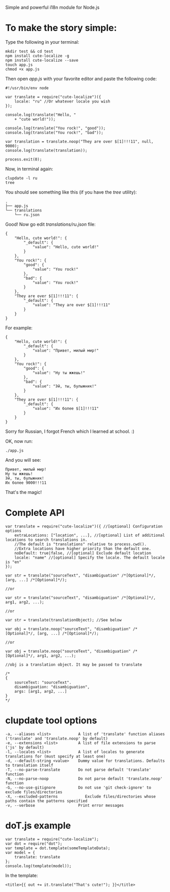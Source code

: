 Simple and powerful i18n module for Node.js


To make the story simple:
=========================

Type the following in your terminal:

```
mkdir test && cd test
npm install cute-localize -g
npm install cute-localize --save
touch app.js
chmod +x app.js
```

Then open *app.js* with your favorite editor and paste the following code:

```
#!/usr/bin/env node

var translate = require("cute-localize")({
    locale: "ru" //Or whatever locale you wish
});

console.log(translate("Hello, "
    + "cute world!"));

console.log(translate("You rock!", "good"));
console.log(translate("You rock!", "bad"));

var translation = translate.noop("They are over $[1]!!!11", null, 9000);
console.log(translate(translation));

process.exit(0);
```

Now, in terminal again:

```
clupdate -l ru
tree
```

You should see something like this (if you have the *tree* utility):

```
.
├── app.js
└── translations
    └── ru.json
```

Good! Now go edit *translations/ru.json* file:

```
{
    "Hello, cute world!": {
        "_default": {
            "value": "Hello, cute world!"
        }
    },
    "You rock!": {
        "good": {
            "value": "You rock!"
        },
        "bad": {
            "value": "You rock!"
        }
    },
    "They are over $[1]!!!11": {
        "_default": {
            "value": "They are over $[1]!!!11"
        }
    }
}
```

For example:

```
{
    "Hello, cute world!": {
        "_default": {
            "value": "Привет, милый мир!"
        }
    },
    "You rock!": {
        "good": {
            "value": "Ну ты жжешь!"
        },
        "bad": {
            "value": "Эй, ты, булыжник!"
        }
    },
    "They are over $[1]!!!11": {
        "_default": {
            "value": "Их более $[1]!!!11"
        }
    }
}
```

Sorry for Russian, I forgot French which I learned at school. :)

OK, now run:

```
./app.js
```

And you will see:
```
Привет, милый мир!
Ну ты жжешь!
Эй, ты, булыжник!
Их более 9000!!!11
```

That's the magic!

Complete API
============

```
var translate = require("cute-localize")({ //[optional] Configuration options
    extraLocations: ["location", ...], //[optional] List of additional locations to search translations in.
    //The default is "translations" relative to process.cwd().
    //Extra locations have higher priority than the default one.
    noDefault: true|false, //[optional] Exclude default location
    locale: "name" //[optional] Specify the locale. The default locale is "en"
});
```

```
var str = translate("sourceText", "disambiguation" /*[Optional]*/, [arg, ...] /*[Optional]*/);

//or

var str = translate("sourceText", "disambiguation" /*[Optional]*/, arg1, arg2, ...);

//or

var str = translate(translationObject); //See below
```

```
var obj = translate.noop("sourceText", "disambiguation" /*[Optional]*/, [arg, ...] /*[Optional]*/);

//or

var obj = translate.noop("sourceText", "disambiguation" /*[Optional]*/, arg1, arg2, ...);

//obj is a translation object. It may be passed to translate

/*
{
    sourceText: "sourceText".
    disambiguation: "disambiguation",
    args: [arg1, arg2, ...]
}
*/
```

clupdate tool options
=====================

```
-a, --aliases <list>            A list of 'translate' function aliases ('translate' and 'translate.noop' by default)
-e, --extensions <list>         A list of file extensions to parse ('js' by default)
-l, --locales <list>            A list of locales to generate translations for (must specify at least one)
-d, --default-string <value>    Dummy value for translations. Defaults to translation itself
-T, --no-parse-translate        Do not parse default 'translate' function
-N, --no-parse-noop             Do not parse default 'translate.noop' function
-G, --no-use-gitignore          Do not use 'git check-ignore' to exclude files/directories
-X, --excluded-patterns            Exclude files/directories whose paths contain the patterns specified
-v, --verbose                   Print error messages
```

doT.js example
==============

```
var translate = require("cute-localize");
var dot = require("dot");
var template = dot.template(someTemplateData);
var model = {
    translate: translate
};
console.log(template(model));
```

In the template:

```
<title>{{ out += it.translate("That's cute!"); }}</title>
```
